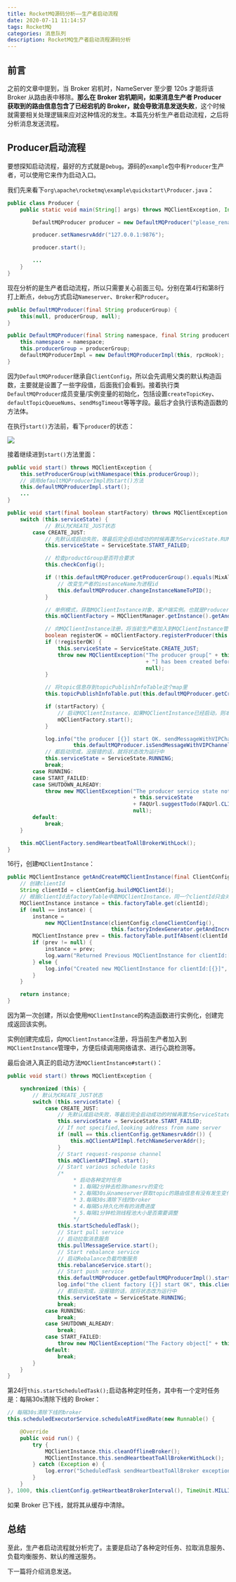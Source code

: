 ```yaml
---
title: RocketMQ源码分析——生产者启动流程
date: 2020-07-11 11:14:57
tags: RocketMQ
categories: 消息队列
description: RocketMQ生产者启动流程源码分析
---
```


## 前言

之前的文章中提到，当 Broker 宕机时，NameServer 至少要 120s 才能将该 Broker 从路由表中移除。**那么在 Broker 宕机期间，如果消息生产者 Producer 获取到的路由信息包含了已经宕机的 Broker，就会导致消息发送失败**，这个时候就需要相关处理逻辑来应对这种情况的发生。本篇先分析生产者启动流程，之后将分析消息发送流程。

## Producer启动流程

要想探知启动流程，最好的方式就是`Debug`。源码的`example`包中有`Producer`生产者，可以使用它来作为启动入口。

我们先来看下`org\apache\rocketmq\example\quickstart\Producer.java`：

```java
public class Producer {
    public static void main(String[] args) throws MQClientException, InterruptedException {

        DefaultMQProducer producer = new DefaultMQProducer("please_rename_unique_group_name");

        producer.setNamesrvAddr("127.0.0.1:9876");

        producer.start();

        ...
    }
}
```

现在分析的是生产者启动流程，所以只需要关心前面三句。分别在第4行和第8行打上断点，`debug`方式启动`Nameserver`、`Broker`和`Producer`。

```java
public DefaultMQProducer(final String producerGroup) {
    this(null, producerGroup, null);
}

public DefaultMQProducer(final String namespace, final String producerGroup, RPCHook rpcHook) {
    this.namespace = namespace;
    this.producerGroup = producerGroup;
    defaultMQProducerImpl = new DefaultMQProducerImpl(this, rpcHook);
}
```

因为`DefaultMQProducer`继承自`ClientConfig`，所以会先调用父类的默认构造函数，主要就是设置了一些字段值，后面我们会看到。接着执行类`DefaultMQProducer`成员变量/实例变量的初始化，包括设置`createTopicKey`、`defaultTopicQueueNums`、`sendMsgTimeout`等等字段。最后才会执行该构造函数的方法体。

在执行`start()`方法前，看下`producer`的状态：

![](https://markdown-1259486229.cos.ap-shanghai.myqcloud.com/RocketMQ/%E5%AE%A2%E6%88%B7%E7%AB%AF%E5%90%AF%E5%8A%A8.png)

接着继续进到`start()`方法里面：

```java
public void start() throws MQClientException {
    this.setProducerGroup(withNamespace(this.producerGroup));
    // 调用defaultMQProducerImpl的start()方法
    this.defaultMQProducerImpl.start();
    ...
}
```

```java
public void start(final boolean startFactory) throws MQClientException {
    switch (this.serviceState) {
            // 默认为CREATE_JUST状态
        case CREATE_JUST:
            // 先默认成启动失败，等最后完全启动成功的时候再置为ServiceState.RUNNING
            this.serviceState = ServiceState.START_FAILED;

            // 检查productGroup是否符合要求
            this.checkConfig();

            if (!this.defaultMQProducer.getProducerGroup().equals(MixAll.CLIENT_INNER_PRODUCER_GROUP)) {
                // 改变生产者的instanceName为进程id
                this.defaultMQProducer.changeInstanceNameToPID();
            }

            // 单例模式，获取MQClientInstance对象，客户端实例。也就是Producer所部署的机器实例对象，负责操作的主要对象。
            this.mQClientFactory = MQClientManager.getInstance().getAndCreateMQClientInstance(this.defaultMQProducer, rpcHook);

            // 向MQClientInstance注册，将当前生产者加入到MQClientInstance管理中，方便后续调用网络请求、进行心跳检测等。
            boolean registerOK = mQClientFactory.registerProducer(this.defaultMQProducer.getProducerGroup(), this);
            if (!registerOK) {
                this.serviceState = ServiceState.CREATE_JUST;
                throw new MQClientException("The producer group[" + this.defaultMQProducer.getProducerGroup()
                                            + "] has been created before, specify another name please." + FAQUrl.suggestTodo(FAQUrl.GROUP_NAME_DUPLICATE_URL),
                                            null);
            }

            // 将topic信息存到topicPublishInfoTable这个map里
            this.topicPublishInfoTable.put(this.defaultMQProducer.getCreateTopicKey(), new TopicPublishInfo());

            if (startFactory) {
                // 启动MQClientInstance，如果MQClientInstance已经启动，则本次启动不会真正执行
                mQClientFactory.start();
            }

            log.info("the producer [{}] start OK. sendMessageWithVIPChannel={}", this.defaultMQProducer.getProducerGroup(),
                     this.defaultMQProducer.isSendMessageWithVIPChannel());
            // 都启动完成，没报错的话，就将状态改为运行中
            this.serviceState = ServiceState.RUNNING;
            break;
        case RUNNING:
        case START_FAILED:
        case SHUTDOWN_ALREADY:
            throw new MQClientException("The producer service state not OK, maybe started once, "
                                        + this.serviceState
                                        + FAQUrl.suggestTodo(FAQUrl.CLIENT_SERVICE_NOT_OK),
                                        null);
        default:
            break;
    }

    this.mQClientFactory.sendHeartbeatToAllBrokerWithLock();
}
```

16行，创建`MQClientInstance`：

```java
public MQClientInstance getAndCreateMQClientInstance(final ClientConfig clientConfig, RPCHook rpcHook) {
    // 创建clientId
    String clientId = clientConfig.buildMQClientId();
    // 根据clientId去factoryTable中取MQClientInstance，同一个clientId只会对应一个MQClientInstance
    MQClientInstance instance = this.factoryTable.get(clientId);
    if (null == instance) {
        instance =
            new MQClientInstance(clientConfig.cloneClientConfig(),
                                 this.factoryIndexGenerator.getAndIncrement(), clientId, rpcHook);
        MQClientInstance prev = this.factoryTable.putIfAbsent(clientId, instance);
        if (prev != null) {
            instance = prev;
            log.warn("Returned Previous MQClientInstance for clientId:[{}]", clientId);
        } else {
            log.info("Created new MQClientInstance for clientId:[{}]", clientId);
        }
    }

    return instance;
}
```

因为第一次创建，所以会使用`MQClientInstance`的构造函数进行实例化，创建完成返回该实例。

实例创建完成后，向`MQClientInstance`注册，将当前生产者加入到`MQClientInstance`管理中，方便后续调用网络请求、进行心跳检测等。

最后会进入真正的启动方法`MQClientInstance#start()`：

```java
public void start() throws MQClientException {

    synchronized (this) {
        // 默认为CREATE_JUST状态
        switch (this.serviceState) {
            case CREATE_JUST:
                // 先默认成启动失败，等最后完全启动成功的时候再置为ServiceState.RUNNING
                this.serviceState = ServiceState.START_FAILED;
                // If not specified,looking address from name server
                if (null == this.clientConfig.getNamesrvAddr()) {
                    this.mQClientAPIImpl.fetchNameServerAddr();
                }
                // Start request-response channel
                this.mQClientAPIImpl.start();
                // Start various schedule tasks
                /*
                     * 启动各种定时任务
                     * 1.每隔2分钟去检测namesrv的变化
                     * 2.每隔30s从nameserver获取topic的路由信息有没有发生变化，或者说有没有新的topic路由信息
                     * 3.每隔30s清除下线的broker
                     * 4.每隔5s持久化所有的消费进度
                     * 5.每隔1分钟检测线程池大小是否需要调整
                     */
                this.startScheduledTask();
                // Start pull service
                // 启动拉取消息服务
                this.pullMessageService.start();
                // Start rebalance service
                // 启动Rebalance负载均衡服务
                this.rebalanceService.start();
                // Start push service
                this.defaultMQProducer.getDefaultMQProducerImpl().start(false);
                log.info("the client factory [{}] start OK", this.clientId);
                // 都启动完成，没报错的话，就将状态改为运行中
                this.serviceState = ServiceState.RUNNING;
                break;
            case RUNNING:
                break;
            case SHUTDOWN_ALREADY:
                break;
            case START_FAILED:
                throw new MQClientException("The Factory object[" + this.getClientId() + "] has been created before, and failed.", null);
            default:
                break;
        }
    }
}
```

第24行`this.startScheduledTask();`启动各种定时任务，其中有一个定时任务是：每隔30s清除下线的 Broker：

```java
// 每隔30s清除下线的broker
this.scheduledExecutorService.scheduleAtFixedRate(new Runnable() {

    @Override
    public void run() {
        try {
            MQClientInstance.this.cleanOfflineBroker();
            MQClientInstance.this.sendHeartbeatToAllBrokerWithLock();
        } catch (Exception e) {
            log.error("ScheduledTask sendHeartbeatToAllBroker exception", e);
        }
    }
}, 1000, this.clientConfig.getHeartbeatBrokerInterval(), TimeUnit.MILLISECONDS);
```

如果 Broker 已下线，就将其从缓存中清除。

## 总结

至此，生产者启动流程就分析完了。主要是启动了各种定时任务、拉取消息服务、负载均衡服务、默认的推送服务。

下一篇将介绍消息发送。